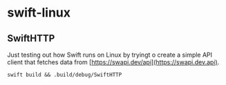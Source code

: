 # swift-linux

## SwiftHTTP

Just testing out how Swift runs on Linux by tryingt o create a simple API client that fetches data from [https://swapi.dev/api](https://swapi.dev.api).

```shell
swift build && .build/debug/SwiftHTTP
```